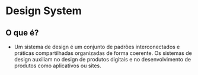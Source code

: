 # Design System

## O que é?

-  Um sistema de design é um conjunto de padrões interconectados e práticas compartilhadas organizadas de forma coerente. Os sistemas de design auxiliam no design de produtos digitais e no desenvolvimento de produtos como aplicativos ou sites.